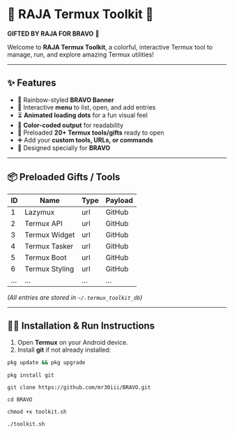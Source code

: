 # 🌈 RAJA Termux Toolkit 🎁

**GIFTED BY RAJA FOR BRAVO** 💖

Welcome to **RAJA Termux Toolkit**, a colorful, interactive Termux tool to manage, run, and explore amazing Termux utilities!

---

## ✨ Features

- 🌟 Rainbow-styled **BRAVO Banner**
- 📜 Interactive **menu** to list, open, and add entries
- ⏳ **Animated loading dots** for a fun visual feel
- 🎨 **Color-coded output** for readability
- 🎁 Preloaded **20+ Termux tools/gifts** ready to open
- ➕ Add your **custom tools, URLs, or commands**
- 💌 Designed specially for **BRAVO**

---

## 📦 Preloaded Gifts / Tools

| ID  | Name           | Type | Payload |
| --- | -------------- | ---- | ------- |
| 1   | Lazymux        | url  | GitHub  |
| 2   | Termux API     | url  | GitHub  |
| 3   | Termux Widget  | url  | GitHub  |
| 4   | Termux Tasker  | url  | GitHub  |
| 5   | Termux Boot    | url  | GitHub  |
| 6   | Termux Styling | url  | GitHub  |
| …   | …              | …    | …       |

_(All entries are stored in `~/.termux_toolkit_db`)_

---

## 🏃‍♂️ Installation & Run Instructions

1. Open **Termux** on your Android device.
2. Install **git** if not already installed:

```bash
pkg update && pkg upgrade
```
```
pkg install git
```
```
git clone https://github.com/mr30iii/BRAVO.git
```
```
cd BRAVO
```
```
chmod +x toolkit.sh
```
```
./toolkit.sh
```

